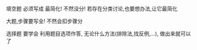 

填空题 必须写成 最简化! 不然没分!
	若存在分类讨论,也要想办法,让它最简化

大题,步骤要写全! 不然会扣步骤分

选择题 要学会 利用题目选项作答, 无论什么方法(排除法,找反例,...), 做出来就可以了
